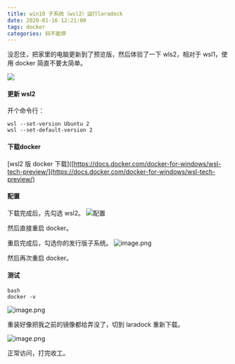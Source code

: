 ```yaml
---
title: win10 子系统（wsl2）运行laradock
date: 2020-01-16 12:21:00
tags: docker
categories: 码不能停
---
```


没忍住，把家里的电脑更新到了预览版，然后体验了一下 wls2，相对于 wsl1，使用 docker 简直不要太简单。

![](docker-love-wsl2.png)
<!-- more  -->
#### 更新 wsl2
开个命令行：
```
wsl --set-version Ubuntu 2
wsl --set-default-version 2
```

#### 下载docker
 [wsl2 版 docker 下载]([https://docs.docker.com/docker-for-windows/wsl-tech-preview/](https://docs.docker.com/docker-for-windows/wsl-tech-preview/)

#### 配置
下载完成后，先勾选 wsl2。
![配置](enable-wsl2.png)

然后直接重启 docker。

重启完成后，勾选你的发行版子系统。
![image.png](ubuntu.png)

然后再次重启 docker。

#### 测试
```
bash
docker -v
```
![image.png](test.png)

重装好像把我之前的镜像都给弄没了，切到 laradock 重新下载。

![image.png](visited.png)

正常访问，打完收工。
